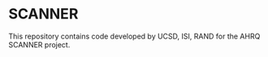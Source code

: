 # SCANNER

This repository contains code developed by UCSD, ISI, RAND for the AHRQ SCANNER project.
